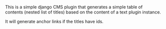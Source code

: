 This is a simple django CMS plugin that generates a simple table of contents (nested list of titles) based on the content of a text plugin instance.

It will generate anchor links if the titles have ids.